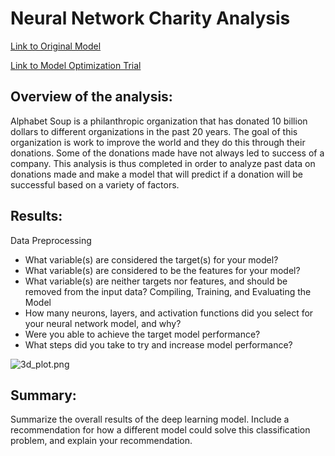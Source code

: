 # Neural Network Charity Analysis

[Link to Original Model](https://github.com/c-geisel/Neural_Network_Charity_Analysis/blob/main/AlphabetSoupCharity.ipynb)

[Link to Model Optimization Trial](https://github.com/c-geisel/Neural_Network_Charity_Analysis/blob/main/AlphabetSoupCharity_Optimization.ipynb)

## Overview of the analysis: 
Alphabet Soup is a philanthropic organization that has donated 10 billion dollars to different organizations in the past 20 years. The goal of this organization is work to improve the world and they do this through their donations. Some of the donations made have not always led to success of a company. This analysis is thus completed in order to analyze past data on donations made and make a model that will predict if a donation will be successful based on a variety of factors. 

## Results: 
Data Preprocessing
- What variable(s) are considered the target(s) for your model?
- What variable(s) are considered to be the features for your model?
- What variable(s) are neither targets nor features, and should be removed from the input data?
Compiling, Training, and Evaluating the Model
- How many neurons, layers, and activation functions did you select for your neural network model, and why?
- Were you able to achieve the target model performance?
- What steps did you take to try and increase model performance?

![3d_plot.png](Resources/3d_plot.png)

## Summary: 
Summarize the overall results of the deep learning model. 
Include a recommendation for how a different model could solve this classification problem, and explain your recommendation.
